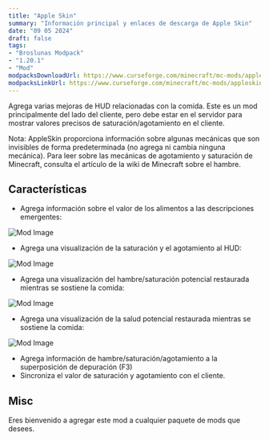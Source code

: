 ```yaml
---
title: "Apple Skin"
summary: "Información principal y enlaces de descarga de Apple Skin"
date: "09 05 2024"
draft: false
tags:
- "Broslunas Modpack"
- "1.20.1"
- "Mod"
modpacksDownloadUrl: https://www.curseforge.com/minecraft/mc-mods/appleskin/files/all?page=1&pageSize=20&version=1.20.1&gameVersionTypeId=1
modpacksLinkUrl: https://www.curseforge.com/minecraft/mc-mods/appleskin
---
```

Agrega varias mejoras de HUD relacionadas con la comida. Este es un mod principalmente del lado del cliente, pero debe estar en el servidor para mostrar valores precisos de saturación/agotamiento en el cliente.

Nota: AppleSkin proporciona información sobre algunas mecánicas que son invisibles de forma predeterminada (no agrega ni cambia ninguna mecánica). Para leer sobre las mecánicas de agotamiento y saturación de Minecraft, consulta el artículo de la wiki de Minecraft sobre el hambre.

## Características
- Agrega información sobre el valor de los alimentos a las descripciones emergentes:
<img src="/assets/img/minecraft/mods/apple-skin/1.png" alt="Mod Image">

- Agrega una visualización de la saturación y el agotamiento al HUD:
<img src="/assets/img/minecraft/mods/apple-skin/2.gif" alt="Mod Image">

- Agrega una visualización del hambre/saturación potencial restaurada mientras se sostiene la comida:
<img src="/assets/img/minecraft/mods/apple-skin/3.gif" alt="Mod Image">

- Agrega una visualización de la salud potencial restaurada mientras se sostiene la comida:
<img src="/assets/img/minecraft/mods/apple-skin/4.gif" alt="Mod Image">

- Agrega información de hambre/saturación/agotamiento a la superposición de depuración (F3)
- Sincroniza el valor de saturación y agotamiento con el cliente.

## Misc
Eres bienvenido a agregar este mod a cualquier paquete de mods que desees.